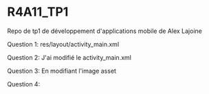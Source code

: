 # R4A11_TP1
Repo de tp1 de développement d'applications mobile de Alex Lajoine

Question 1:
res/layout/activity_main.xml

Question 2:
J'ai modifié le activity_main.xml

Question 3:
En modifiant l'image asset

Question 4:


